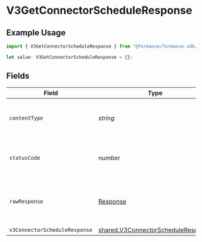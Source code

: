 # V3GetConnectorScheduleResponse

## Example Usage

```typescript
import { V3GetConnectorScheduleResponse } from "@formance/formance-sdk/sdk/models/operations";

let value: V3GetConnectorScheduleResponse = {};
```

## Fields

| Field                                                                                           | Type                                                                                            | Required                                                                                        | Description                                                                                     |
| ----------------------------------------------------------------------------------------------- | ----------------------------------------------------------------------------------------------- | ----------------------------------------------------------------------------------------------- | ----------------------------------------------------------------------------------------------- |
| `contentType`                                                                                   | *string*                                                                                        | :heavy_check_mark:                                                                              | HTTP response content type for this operation                                                   |
| `statusCode`                                                                                    | *number*                                                                                        | :heavy_check_mark:                                                                              | HTTP response status code for this operation                                                    |
| `rawResponse`                                                                                   | [Response](https://developer.mozilla.org/en-US/docs/Web/API/Response)                           | :heavy_check_mark:                                                                              | Raw HTTP response; suitable for custom response parsing                                         |
| `v3ConnectorScheduleResponse`                                                                   | [shared.V3ConnectorScheduleResponse](../../../sdk/models/shared/v3connectorscheduleresponse.md) | :heavy_minus_sign:                                                                              | OK                                                                                              |